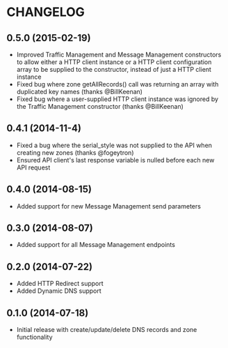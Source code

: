 CHANGELOG
=========

0.5.0 (2015-02-19)
------------------

* Improved Traffic Management and Message Management constructors to allow either a HTTP client instance or a HTTP client configuration array to be supplied to the constructor, instead of just a HTTP client instance
* Fixed bug where zone getAllRecords() call was returning an array with duplicated key names (thanks @BillKeenan)
* Fixed bug where a user-supplied HTTP client instance was ignored by the Traffic Management constructor (thanks @BillKeenan)

0.4.1 (2014-11-4)
------------------

* Fixed a bug where the serial_style was not supplied to the API when creating new zones (thanks @fogeytron)
* Ensured API client's last response variable is nulled before each new API request

0.4.0 (2014-08-15)
------------------

* Added support for new Message Management send parameters

0.3.0 (2014-08-07)
------------------

* Added support for all Message Management endpoints

0.2.0 (2014-07-22)
------------------

* Added HTTP Redirect support
* Added Dynamic DNS support

0.1.0 (2014-07-18)
------------------

* Initial release with create/update/delete DNS records and zone functionality

